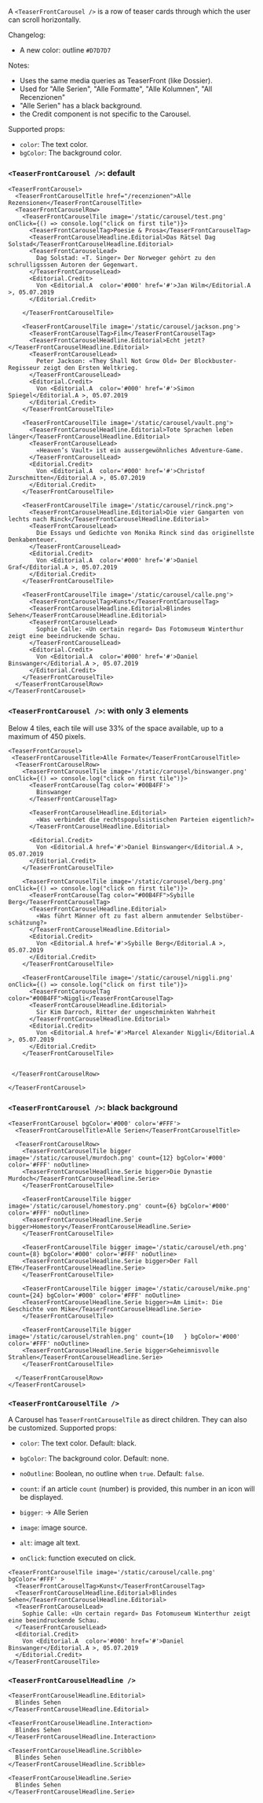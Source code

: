 A `<TeaserFrontCarousel />` is a row of teaser cards through which the user can scroll horizontally.

Changelog:
- A new color: outline `#D7D7D7`

Notes:
- Uses the same media queries as TeaserFront (like Dossier).
- Used for "Alle Serien", "Alle Formatte", "Alle Kolumnen", "All Recenzionen"
- "Alle Serien" has a black background.
- the Credit component is not specific to the Carousel.


Supported props:
- `color`: The text color.
- `bgColor`: The background color.


### `<TeaserFrontCarousel />`: default

```react
<TeaserFrontCarousel>
  <TeaserFrontCarouselTitle href="/recenzionen">Alle Rezensionen</TeaserFrontCarouselTitle>
  <TeaserFrontCarouselRow>
    <TeaserFrontCarouselTile image='/static/carousel/test.png' onClick={() => console.log("click on first tile")}>
      <TeaserFrontCarouselTag>Poesie & Prosa</TeaserFrontCarouselTag>
      <TeaserFrontCarouselHeadline.Editorial>Das Rätsel Dag Solstad</TeaserFrontCarouselHeadline.Editorial>
      <TeaserFrontCarouselLead>
        Dag Solstad: «T. Singer» Der Norweger gehört zu den schrulligsssen Autoren der Gegenwart.
      </TeaserFrontCarouselLead>
      <Editorial.Credit>
        Von <Editorial.A  color='#000' href='#'>Jan Wilm</Editorial.A >, 05.07.2019
      </Editorial.Credit>

    </TeaserFrontCarouselTile>

    <TeaserFrontCarouselTile image='/static/carousel/jackson.png'>
      <TeaserFrontCarouselTag>Film</TeaserFrontCarouselTag>
      <TeaserFrontCarouselHeadline.Editorial>Echt jetzt?</TeaserFrontCarouselHeadline.Editorial>
      <TeaserFrontCarouselLead>
        Peter Jackson: «They Shall Not Grow Old» Der Blockbuster-Regisseur zeigt den Ersten Weltkrieg.
      </TeaserFrontCarouselLead>
      <Editorial.Credit>
        Von <Editorial.A  color='#000' href='#'>Simon Spiegel</Editorial.A >, 05.07.2019
      </Editorial.Credit>
    </TeaserFrontCarouselTile>

    <TeaserFrontCarouselTile image='/static/carousel/vault.png'>
      <TeaserFrontCarouselHeadline.Editorial>Tote Sprachen leben länger</TeaserFrontCarouselHeadline.Editorial>
      <TeaserFrontCarouselLead>
        «Heaven’s Vault» ist ein aussergewöhnliches Adventure-Game.
      </TeaserFrontCarouselLead>
      <Editorial.Credit>
        Von <Editorial.A  color='#000' href='#'>Christof Zurschmitten</Editorial.A >, 05.07.2019
      </Editorial.Credit>
    </TeaserFrontCarouselTile>

    <TeaserFrontCarouselTile image='/static/carousel/rinck.png'>
      <TeaserFrontCarouselHeadline.Editorial>Die vier Gangarten von lechts nach Rinck</TeaserFrontCarouselHeadline.Editorial>
      <TeaserFrontCarouselLead>
        Die Essays und Gedichte von Monika Rinck sind das originellste Denkabenteuer.
      </TeaserFrontCarouselLead>
      <Editorial.Credit>
        Von <Editorial.A  color='#000' href='#'>Daniel Graf</Editorial.A >, 05.07.2019
      </Editorial.Credit>
    </TeaserFrontCarouselTile>

    <TeaserFrontCarouselTile image='/static/carousel/calle.png'>
      <TeaserFrontCarouselTag>Kunst</TeaserFrontCarouselTag>
      <TeaserFrontCarouselHeadline.Editorial>Blindes Sehen</TeaserFrontCarouselHeadline.Editorial>
      <TeaserFrontCarouselLead>
        Sophie Calle: «Un certain regard» Das Fotomuseum Winterthur zeigt eine beeindruckende Schau.
      </TeaserFrontCarouselLead>
      <Editorial.Credit>
        Von <Editorial.A  color='#000' href='#'>Daniel Binswanger</Editorial.A >, 05.07.2019
      </Editorial.Credit>
    </TeaserFrontCarouselTile>
  </TeaserFrontCarouselRow>
</TeaserFrontCarousel>
```
### `<TeaserFrontCarousel />`: with only 3 elements
Below 4 tiles, each tile will use 33% of the space available, up to a maximum of 450 pixels.

```react
<TeaserFrontCarousel>
 <TeaserFrontCarouselTitle>Alle Formate</TeaserFrontCarouselTitle>
  <TeaserFrontCarouselRow>
    <TeaserFrontCarouselTile image='/static/carousel/binswanger.png' onClick={() => console.log("click on first tile")}>
      <TeaserFrontCarouselTag color='#00B4FF'>
        Binswanger
      </TeaserFrontCarouselTag>

      <TeaserFrontCarouselHeadline.Editorial>
        «Was verbindet die rechtspopulsistischen Parteien eigentlich?»
      </TeaserFrontCarouselHeadline.Editorial>

      <Editorial.Credit>
        Von <Editorial.A href='#'>Daniel Binswanger</Editorial.A >, 05.07.2019
      </Editorial.Credit>
    </TeaserFrontCarouselTile>

    <TeaserFrontCarouselTile image='/static/carousel/berg.png' onClick={() => console.log("click on first tile")}>
      <TeaserFrontCarouselTag color="#00B4FF">Sybille Berg</TeaserFrontCarouselTag>
      <TeaserFrontCarouselHeadline.Editorial>
        «Was führt Männer oft zu fast albern anmutender Selbstüber-schätzung?»
      </TeaserFrontCarouselHeadline.Editorial>
      <Editorial.Credit>
        Von <Editorial.A href='#'>Sybille Berg</Editorial.A >, 05.07.2019
      </Editorial.Credit>
    </TeaserFrontCarouselTile>

    <TeaserFrontCarouselTile image='/static/carousel/niggli.png' onClick={() => console.log("click on first tile")}>
      <TeaserFrontCarouselTag color="#00B4FF">Niggli</TeaserFrontCarouselTag>
      <TeaserFrontCarouselHeadline.Editorial>
        Sir Kim Darroch, Ritter der ungeschminkten Wahrheit
      </TeaserFrontCarouselHeadline.Editorial>
      <Editorial.Credit>
        Von <Editorial.A href='#'>Marcel Alexander Niggli</Editorial.A >, 05.07.2019
      </Editorial.Credit>
    </TeaserFrontCarouselTile>


 </TeaserFrontCarouselRow>

</TeaserFrontCarousel>
```


### `<TeaserFrontCarousel />`: black background

```react
<TeaserFrontCarousel bgColor='#000' color='#FFF'>
  <TeaserFrontCarouselTitle>Alle Serien</TeaserFrontCarouselTitle>

  <TeaserFrontCarouselRow>
    <TeaserFrontCarouselTile bigger image='/static/carousel/murdoch.png' count={12} bgColor='#000' color='#FFF' noOutline>
    <TeaserFrontCarouselHeadline.Serie bigger>Die Dynastie Murdoch</TeaserFrontCarouselHeadline.Serie>
    </TeaserFrontCarouselTile>

    <TeaserFrontCarouselTile bigger image='/static/carousel/homestory.png' count={6} bgColor='#000' color='#FFF' noOutline>
    <TeaserFrontCarouselHeadline.Serie bigger>Homestory</TeaserFrontCarouselHeadline.Serie>
    </TeaserFrontCarouselTile>

    <TeaserFrontCarouselTile bigger image='/static/carousel/eth.png' count={8} bgColor='#000' color='#FFF' noOutline>
    <TeaserFrontCarouselHeadline.Serie bigger>Der Fall ETH</TeaserFrontCarouselHeadline.Serie>
    </TeaserFrontCarouselTile>

    <TeaserFrontCarouselTile bigger image='/static/carousel/mike.png' count={24} bgColor='#000' color='#FFF' noOutline>
    <TeaserFrontCarouselHeadline.Serie bigger>«Am Limit»: Die Geschichte von Mike</TeaserFrontCarouselHeadline.Serie>
    </TeaserFrontCarouselTile>

    <TeaserFrontCarouselTile bigger image='/static/carousel/strahlen.png' count={10   } bgColor='#000' color='#FFF' noOutline>
    <TeaserFrontCarouselHeadline.Serie bigger>Geheimnisvolle Strahlen</TeaserFrontCarouselHeadline.Serie>
    </TeaserFrontCarouselTile>

  </TeaserFrontCarouselRow>
</TeaserFrontCarousel>
```

### `<TeaserFrontCarouselTile />`

A Carousel has `TeaserFrontCarouselTile` as direct children. They can also be customized.
Supported props:
- `color`: The text color. Default: black.
- `bgColor`: The background color. Default: none.
- `noOutline`: Boolean, no outline when `true`. Default: `false`.
- `count`: if an article `count` (number) is provided, this number in an icon will be displayed.

- `bigger`: -> Alle Serien

- `image`: image source.
- `alt`: image alt text.
- `onClick`: function executed on click.


```react
<TeaserFrontCarouselTile image='/static/carousel/calle.png' bgColor='#FFF' >
  <TeaserFrontCarouselTag>Kunst</TeaserFrontCarouselTag>
  <TeaserFrontCarouselHeadline.Editorial>Blindes Sehen</TeaserFrontCarouselHeadline.Editorial>
  <TeaserFrontCarouselLead>
    Sophie Calle: «Un certain regard» Das Fotomuseum Winterthur zeigt eine beeindruckende Schau.
  </TeaserFrontCarouselLead>
  <Editorial.Credit>
    Von <Editorial.A  color='#000' href='#'>Daniel Binswanger</Editorial.A >, 05.07.2019
  </Editorial.Credit>
</TeaserFrontCarouselTile>
```

### `<TeaserFrontCarouselHeadline />`

```react|span-3
<TeaserFrontCarouselHeadline.Editorial>
  Blindes Sehen
</TeaserFrontCarouselHeadline.Editorial>
```
```react|span-3
<TeaserFrontCarouselHeadline.Interaction>
  Blindes Sehen
</TeaserFrontCarouselHeadline.Interaction>
```
```react|span-3
<TeaserFrontCarouselHeadline.Scribble>
  Blindes Sehen
</TeaserFrontCarouselHeadline.Scribble>
```
```react|span-3
<TeaserFrontCarouselHeadline.Serie>
  Blindes Sehen
</TeaserFrontCarouselHeadline.Serie>
```